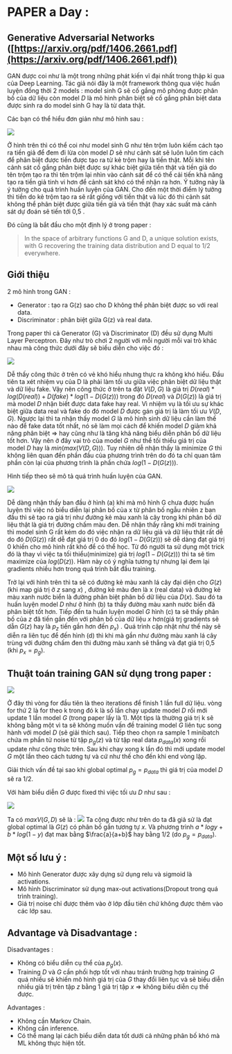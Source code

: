 # PAPER a Day : 

## Generative Adversarial Networks ([https://arxiv.org/pdf/1406.2661.pdf](https://arxiv.org/pdf/1406.2661.pdf))

GAN được coi như là một trong những phát kiến vĩ đại nhất trong thập kỉ qua của Deep Learning. Tác giả nói đây là một framework thông qua việc huấn luyện đồng thời 2 models : model sinh G sẽ cố gắng mô phỏng được phân bố của dữ liệu còn model $D$ là mô hình phân biệt sẽ cố gắng phân biệt data được sinh ra do model sinh G hay là từ data thật.

Các bạn có thể hiểu đơn giản như mô hình sau : 


![](https://i.imgur.com/UnC2Afq.jpg)

Ở hình trên thì có thể coi như model sinh G như tên trộm luôn kiếm cách tạo ra tiền giả để đem đi lừa còn model $D$ sẽ như cảnh sát sẽ luôn luôn tìm cách để phân biệt được tiền được tạo ra từ kẻ trộm hay là tiền thật. Mỗi khi tên cảnh sát cố gắng phân biệt được sự khác biệt giữa tiền thật và tiền giả do tên trộm tạo ra thì tên trộm lại nhìn vào cảnh sát để có thể cải tiến khả năng tạo ra tiền giả tinh vi hơn để cảnh sát khó có thể nhận ra hơn. Ý tưởng này là ý tưởng cho quá trình huấn luyện của GAN. Cho đến một thời điểm lý tưởng thì tiền do kẻ trộm tạo ra sẽ rất giống với tiền thật và lúc đó thì cảnh sát không thể phân biệt được giữa tiền giả và tiền thật (hay xác suất mà cảnh sát dự đoán sẽ tiến tới 0,5 .

Đó cũng là bắt đầu cho một định lý ở trong paper : 
>  In the space of arbitrary functions G and D, a unique solution exists, with G recovering the training data distribution and D equal to 1/2 everywhere. 

## Giới thiệu
2 mô hình trong GAN : 
- Generator : tạo ra G(z) sao cho D không thể phân biệt được so với real data.
- Discriminator : phân biệt giữa G(z) và real data.

Trong paper thì cả Generator (G) và Discriminator (D) đều sử dụng Multi Layer Perceptron. Đây như trò chơi 2 người với mỗi người mỗi vai trò khác nhau mà công thức dưới đây sẽ biểu diễn cho việc đó : 

![](https://i.imgur.com/OtlWf3Q.png)

Dễ thấy công thức ở trên có vẻ khó hiểu nhưng thực ra không khó hiểu. Đầu tiên ta xét nhiệm vụ của D là phải làm tối ưu giữa việc phân biệt dữ liệu thật và dữ liệu fake. Vậy nên công thức ở trên ta đặt $V(D,G)$ là giá trị $D(real) * log(D(real))+D(fake) * log(1-D(G(z)))$ trong đó $D(real)$ và $D(G(z))$ là giá trị mà model $D$ nhận biết được data fake hay real. Vì nhiệm vụ là tối ưu sự khác biệt giữa data real và fake do đó model $D$ được gán giá trị là làm tối ưu $V(D,G)$. Ngược lại thì ta nhận thấy model $G$ là mô hình sinh dữ liệu cần làm thế nào để fake data tốt nhất, nó sẽ làm mọi cách để khiến model $D$ giảm khả năng phân biệt => hay cũng như là tăng khả năng biểu diễn phân bố dữ liệu tốt hơn. Vậy nên ở đây vai trò của model $G$ như thể tối thiểu giá trị của model $D$ hay là $min(max(V(D,G)))$. Tuy nhiên dễ nhận thấy là minimize $G$ thì không liên quan đến phần đầu của phương trình trên do đó ta chỉ quan tâm phần còn lại của phương trình là phần chứa $log(1-D(G(z)))$.

Hình tiếp theo sẽ mô tả quá trình huấn luyện của GAN.

![](https://i.imgur.com/592F1nv.png)


Dễ dàng nhận thấy ban đầu ở hình (a) khi mà mô hình G chưa được huấn luyện thì việc nó biểu diễn lại phân bố của x từ phân bố ngẫu nhiên z ban đầu thì sẽ tạo ra giá trị như đường kẻ màu xanh lá cây trong khi phân bố dữ liệu thật là giá trị đường chấm màu đen. Dễ nhận thấy rằng khi mới training thì model sinh G rất kém do đó việc nhận ra dữ liệu giả và dữ liệu thật rất dễ do đó $D(G(z))$ rất dễ đạt giá trị 0 do đó $log(1-D(G(z)))$ sẽ dễ dàng đạt giá trị 0 khiến cho mô hình rất khó để có thể học. Từ đó người ta sử dụng một trick đó là thay vì việc ta tối thiểu(minimize) giá trị $log(1-D(G(z)))$ thì ta sẽ tìm maximize của $log(D(z))$. Hàm này có ý nghĩa tương tự nhưng lại đem lại gradients nhiều hơn trong quá trình bắt đầu training.

Trở lại với hình trên thì ta sẽ có đường kẻ màu xanh lá cây đại diện cho $G(z)$ (khi map giá trị ở $z$ sang $x$) , đường kẻ màu đen là x (real data) và đường kẻ màu xanh nước biển là đường phân biệt phân bố dữ liệu của $D(x)$. Sau đó ta huấn luyện model $D$ như ở hình (b) ta thấy đường màu xanh nước biển đã phân biệt tốt hơn. Tiếp đến ta huấn luyện model $G$ hình (c) ta sẽ thấy phân bố của $z$ đã tiến gần đến với phân bố của dữ liệu $x$ hơn(giá trj gradients sẽ dẫn $G(z)$ hay là $p_{z}$ tiến gần hơn đến $p_{x}$) . Quá trình cập nhật như thế này sẽ diễn ra liên tục để đến hình (d) thì khi mà gần như đường màu xanh lá cây trùng với đường chấm đen thì đường màu xanh sẽ thẳng và đạt giá trị 0,5 (khi $p_{x}=p_{g}$).

## Thuật toán training GAN sử dụng trong paper : 

![](https://i.imgur.com/uOu4Wbh.png)

Ở đây thì vòng for đầu tiên là theo iterations để finish 1 lần full dữ liệu. vòng for thứ 2 là for theo k trong đó k là số lần chạy update model $D$ rồi mới update 1 lần model $G$ (trong paper lấy là 1). Một tips là thường giá trị k sẽ không bằng một vì ta sẽ không muốn vấn đề training model $G$ liên tục song hành với model $D$ (sẽ giải thích sau). Tiếp theo chọn ra sample 1 minibatch chứa m phần tử noise từ tập $p_{g}(z)$ và từ tập real data $p_{data}(x)$ xong rồi update như công thức trên. Sau khi chạy xong k lần đó thì mới update model $G$ một lần theo cách tương tự và cứ như thế cho đến khi end vòng lặp.

Giải thích vấn đề tại sao khi global optimal $p_{g}=p_{data}$ thì giá trị của model $D$ sẽ ra 1/2.

Với hàm biểu diễn $G$ được fixed thì việc tối ưu $D$ như sau : 

![](https://i.imgur.com/LC14TOx.png)


Ta có $max V(G,D)$ sẽ là : 
![](https://i.imgur.com/4Bro5iY.png)
Ta cộng được như trên do ta đã giả sử là đạt global optimal là $G(z)$ có phân bố gần tương tự $x$. Và phương trình $a * logy+b * log(1-y)$ đạt max bằng $\frac{a}{a+b}$ hay bằng 1/2 (do $p_{g}=p_{data}$).

## Một số lưu ý : 
- Mô hình Generator được xây dựng sử dụng relu và sigmoid là activations.
- Mô hình Discriminator sử dụng max-out activations(Dropout trong quá trình training).
- Giá trị noise chỉ được thêm vào ở lớp đầu tiên chứ không được thêm vào các lớp sau.

## Advantage và Disadvantage : 
Disadvantages : 
- Không có biểu diễn cụ thể của $p_{g}(x)$.
- Training $D$ và $G$ cần phối hợp tốt với nhau tránh trường hợp training $G$ quá nhiều sẽ khiến mô hình giá trị của $G$ thay đổi liên tục và sẽ biểu diễn nhiều giá trị trên tập $z$ bằng 1 giá trị tập $x$ => không biểu diễn cụ thể được.

Advantages : 
- Không cần Markov Chain.
- Không cần inference.
- Có thể mang lại cách biểu diễn data tốt dưới cả những phân bố khó mà ML không thực hiện tốt.







